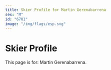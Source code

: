 ```yaml
---
title: Skier Profile for Martin Gerenabarrena
sex: "M"
id: "6701"
image: "/img/flags/esp.svg" 
---
```


# Skier Profile

This page is for: Martin Gerenabarrena.
    